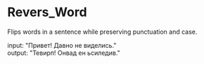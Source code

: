 # Revers_Word
Flips words in a sentence while preserving punctuation and case.

input: "Привет! Давно не виделись." <br>
output: "Тевирп! Онвад ен ьсиледив."
